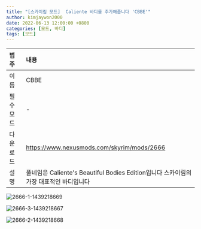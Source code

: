 ```yaml
---
title: "[스카이림 모드]  Caliente 바디를 추가해줍니다 'CBBE'"
author: kimjaywon2000
date: 2022-06-13 12:00:00 +0800
categories: [모드, 바디]
tags: [모드]
---
```


| 범주             | 내용            |
|:----------------|:---------------|
| 이름             | CBBE  |
| 필수 모드         | -              |
| 다운로드          | https://www.nexusmods.com/skyrim/mods/2666 |
| 설명             | 풀네임은 Caliente's Beautiful Bodies Edition입니다 스카이림의 가장 대표적인 바디입니다      |

![2666-1-1439218669](https://user-images.githubusercontent.com/76558033/173366233-c762532f-0c30-4516-b4c9-ac15bdf77c26.jpg)

![2666-3-1439218667](https://user-images.githubusercontent.com/76558033/173366287-8feb0488-3adb-4036-910a-8ef60c469ce3.jpg)

![2666-2-1439218668](https://user-images.githubusercontent.com/76558033/173366323-138ab1d6-f5f3-48a9-9b1b-64e3a94d3ec0.jpg)


